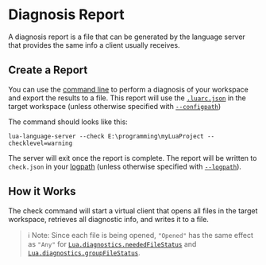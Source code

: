 # Diagnosis Report
A diagnosis report is a file that can be generated by the language server that provides the same info a client usually receives.

## Create a Report
You can use the [command line](https://github.com/sumneko/lua-language-server/wiki/Getting-Started#command-line) to perform a diagnosis of your workspace and export the results to a file. This report will use the [`.luarc.json`](https://github.com/sumneko/lua-language-server/wiki/Configuration-File#luarcjson) in the target workspace (unless otherwise specified with [`--configpath`](https://github.com/sumneko/lua-language-server/wiki/Getting-Started#configpath))

The command should looks like this:

`lua-language-server --check E:\programming\myLuaProject --checklevel=warning`

The server will exit once the report is complete. The report will be written to `check.json` in your [logpath](https://github.com/sumneko/lua-language-server/wiki/FAQ#where-can-i-find-the-log-file) (unless otherwise specified with [`--logpath`](https://github.com/sumneko/lua-language-server/wiki/Getting-Started#logpath)).

## How it Works
The check command will start a virtual client that opens all files in the target workspace, retrieves all diagnostic info, and writes it to a file.

>ℹ️ Note: Since each file is being opened, `"Opened"` has the same effect as `"Any"` for [`Lua.diagnostics.neededFileStatus`](https://github.com/sumneko/lua-language-server/wiki/Settings#diagnosticsneededfilestatus) and [`Lua.diagnostics.groupFileStatus`](https://github.com/sumneko/lua-language-server/wiki/Settings#diagnosticsneededfilestatus).
